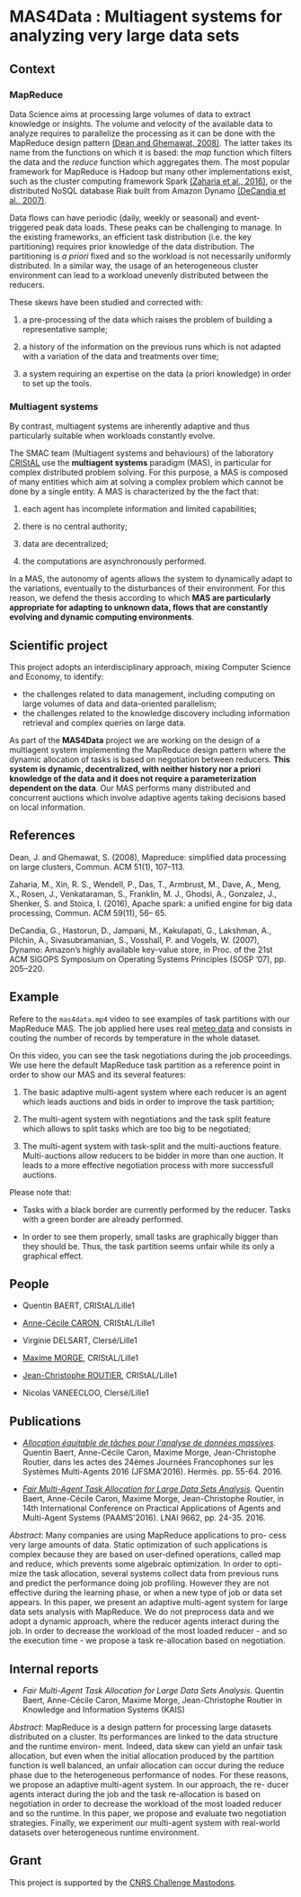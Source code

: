 # MAS4Data : Multiagent systems for analyzing very large data sets

## Context

### MapReduce

Data Science aims at processing large volumes of data to extract
knowledge or insights. The volume and velocity of the available data
to analyze requires to parallelize the processing as it can be done
with the MapReduce design pattern [(Dean and Ghemawat, 2008)](#1). The
latter takes its name from the functions on which it is based: the
*map* function which filters the data and the *reduce* function which
aggregates them. The most popular framework for MapReduce is Hadoop
but many other implementations exist, such as the cluster computing
framework Spark [(Zaharia et al., 2016)](#2), or the distributed NoSQL
database Riak built from Amazon Dynamo [(DeCandia et al., 2007)](#3).

Data flows can have periodic (daily, weekly or seasonal) and
event-triggered peak data loads. These peaks can be challenging to
manage. In the existing frameworks, an efficient task distribution
(i.e. the key partitioning) requires prior knowledge of the data
distribution. The partitioning is *a priori* fixed and so the workload
is not necessarily uniformly distributed. In a similar way, the usage
of an heterogeneous cluster environment can lead to a workload
unevenly distributed between the reducers.

These skews have been studied and corrected with:

1. a pre-processing of the data which raises the problem
   of building a representative sample;

2. a history of the information on the previous runs which
is not adapted with a variation of the data and treatments over time;

3. a system requiring an expertise on the data (a priori
knowledge) in order to set up the tools.

### Multiagent systems

By contrast, multiagent
systems are inherently adaptive and thus particularly suitable when
workloads constantly evolve.

The SMAC team (Multiagent systems and behaviours) of the laboratory
[CRIStAL](http://cristal.univ-lille.fr) use the **multiagent systems**
paradigm (MAS), in particular for complex distributed problem
solving. For this purpose, a MAS is composed of many entities which
aim at solving a complex problem which cannot be done by a single
entity. A MAS is characterized by the the fact that:

1. each agent has incomplete information and limited capabilities;

2. there is no central authority;

3. data are decentralized;

4. the computations are asynchronously performed.

In a MAS, the autonomy of agents allows the system to dynamically
adapt to the variations, eventually to the disturbances of their
environment. For this reason, we defend the thesis according to which
**MAS are particularly appropriate for adapting to unknown data, flows
that are constantly evolving and dynamic computing environments**.

## Scientific project

This project adopts an interdisciplinary approach, mixing Computer
Science and Economy, to identify:

* the challenges related to data management, including computing on
      large volumes of data and data-oriented parallelism;
* the challenges related to the knowledge discovery including
      information retrieval and complex queries on large data.

As part of the **MAS4Data** project we are working on the design of a
multiagent system implementing the MapReduce design pattern where the
dynamic allocation of tasks is based on negotiation between
reducers. **This system is dynamic, decentralized, with neither
history nor a priori knowledge of the data and it does not require a
parameterization dependent on the data**. Our MAS performs many
distributed and concurrent auctions which involve adaptive agents
taking decisions based on local information.

## References

<a name="1">Dean, J. and Ghemawat, S. (2008)</a>, Mapreduce: simplified data
processing on large clusters, Commun. ACM 51(1), 107–113.

<a name="2">Zaharia, M., Xin, R. S., Wendell, P., Das, T., Armbrust, M., Dave, A.,
Meng, X., Rosen, J., Venkataraman, S., Franklin, M. J., Ghodsi, A.,
Gonzalez, J., Shenker, S. and Stoica, I. (2016)</a>, Apache spark: a
unified engine for big data processing, Commun. ACM 59(11), 56– 65.

<a name="3">DeCandia, G., Hastorun, D., Jampani, M., Kakulapati, G.,
Lakshman, A., Pilchin, A., Sivasubramanian, S., Vosshall, P. and
Vogels, W. (2007)</a>, Dynamo: Amazon’s highly available key-value store,
in Proc. of the 21st ACM SIGOPS Symposium on Operating Systems
Principles (SOSP ’07), pp. 205–220.

## Example

Refere to the `mas4data.mp4` video to see examples of task partitions with our
MapReduce MAS. The job applied here uses real [meteo
data](https://donneespubliques.meteofrance.fr/?fond=produit&id_produit=90&id_rubrique=32)
and consists in couting the number of records by temperature in the whole
dataset.

On this video, you can see the task negotiations during the job proceedings. We
use here the default MapReduce task partition as a reference point in order to
show our MAS and its several features:

1. The basic adaptive multi-agent system where each reducer is an agent which
leads auctions and bids in order to improve the task partition;

2. The multi-agent system with negotiations and the task split feature which
allows to split tasks which are too big to be negotiated;

3. The multi-agent system with task-split and the multi-auctions feature.
Multi-auctions allow reducers to be bidder in more than one auction. It leads
to a more effective negotiation process with more successfull auctions.

Please note that:

* Tasks with a black border are currently performed by the reducer. Tasks with a
  green border are already performed.

* In order to see them properly, small tasks are graphically bigger than they
  should be. Thus, the task partition seems unfair while its only a graphical
  effect.

## People

* Quentin BAERT, CRIStAL/Lille1

* [Anne-Cécile CARON](http://www.lifl.fr/~caronc),  CRIStAL/Lille1

* Virginie DELSART, Clersé/Lille1

* [Maxime MORGE](http://www.lifl.fr/~morge), CRIStAL/Lille1

* [Jean-Christophe ROUTIER](http://www.lifl.fr/~routier), CRIStAL/Lille1

* Nicolas VANEECLOO, Clersé/Lille1

## Publications

- *[Allocation équitable de tâches pour l'analyse de données massives](https://hal.archives-ouvertes.fr/hal-01383096).*
Quentin Baert, Anne-Cécile Caron, Maxime Morge, Jean-Christophe
Routier, dans les actes des 24èmes Journées Francophones sur les
Systèmes Multi-Agents 2016 (JFSMA'2016). Hermès. pp. 55-64. 2016.

- *[Fair Multi-Agent Task Allocation for Large Data Sets Analysis](https://hal.archives-ouvertes.fr/hal-01327522).*
Quentin Baert, Anne-Cécile Caron, Maxime Morge, Jean-Christophe Routier, in 14th
International Conference on Practical Applications of Agents and Multi-Agent
Systems (PAAMS'2016). LNAI 9662, pp. 24-35. 2016.

_Abstract_: Many companies are using MapReduce applications to pro- cess very
large amounts of data. Static optimization of such applications is complex
because they are based on user-defined operations, called map and reduce, which
prevents some algebraic optimization. In order to opti- mize the task
allocation, several systems collect data from previous runs and predict the
performance doing job profiling. However they are not effective during the
learning phase, or when a new type of job or data set appears. In this paper, we
present an adaptive multi-agent system for large data sets analysis with
MapReduce. We do not preprocess data and we adopt a dynamic approach, where the
reducer agents interact during the job. In order to decrease the workload of the
most loaded reducer - and so the execution time - we propose a task
re-allocation based on negotiation.


## Internal reports

- *Fair Multi-Agent Task Allocation for Large Data Sets Analysis.*
Quentin Baert, Anne-Cécile Caron, Maxime Morge, Jean-Christophe Routier in
Knowledge and Information Systems (KAIS)

_Abstract_: MapReduce is a design pattern for processing large datasets
distributed on a cluster. Its performances are linked to the data structure and
the runtime environ- ment. Indeed, data skew can yield an unfair task
allocation, but even when the initial allocation produced by the partition
function is well balanced, an unfair allocation can occur during the reduce
phase due to the heterogeneous performance of nodes. For these reasons, we
propose an adaptive multi-agent system. In our approach, the re- ducer agents
interact during the job and the task re-allocation is based on negotiation in
order to decrease the workload of the most loaded reducer and so the runtime. In
this paper, we propose and evaluate two negotiation strategies. Finally, we
experiment our multi-agent system with real-world datasets over heterogeneous
runtime environment.


## Grant

This project is supported by the
[CNRS Challenge Mastodons](http://www.cnrs.fr/mi/spip.php?article53).
